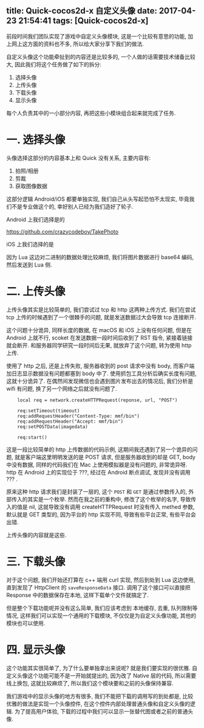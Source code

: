 title: Quick-cocos2d-x 自定义头像
date: 2017-04-23 21:54:41
tags: [Quick-cocos2d-x]
---

前段时间我们团队实现了游戏中自定义头像模块, 这是一个比较有意思的功能, 加上网上这方面的资料也不多, 所以给大家分享下我们的做法. 

自定义头像这个功能牵扯到的内容还是比较多的, 一个人做的话需要技术储备比较大, 因此我们将这个任务做了如下的拆分:

1. 选择头像
2. 上传头像
3. 下载头像
4. 显示头像

每个人负责其中的一小部分内容, 再把这些小模块组合起来就完成了任务. 


# 一. 选择头像

头像选择这部分的内容基本上和 Quick 没有关系, 主要内容有:

1. 拍照/相册
2. 剪裁
3. 获取图像数据

这部分逻辑 Android/iOS 都要单独实现, 我们自己从头写起恐怕不太现实, 毕竟我们不是专业做这个的, 幸好别人已经为我们造好了轮子. 

Android 上我们选择是的

https://github.com/crazycodeboy/TakePhoto

iOS 上我们选择的是

因为 Lua 这边对二进制的数据处理比较麻烦, 我们将图片数据进行 base64 编码, 然后发送到 Lua 侧.

# 二. 上传头像

上传头像其实是比较简单的, 我们尝试过 tcp 和 http 这两种上传方式. 我们在尝试 tcp 上传的时候遇到了一个很棘手的问题, 就是发送数据过大会导致 tcp 连接断开. 

这个问题十分诡异, 同样长度的数据, 在 macOS 和 iOS 上没有任何问题, 但是在 Android 上就不行, scoket 在发送数据一段时间后收到了 RST 指令, 紧接着链接就会断开. 和服务器同学研究一段时间后无果, 就放弃了这个问题, 转为使用 http 上传.

使用了 http 之后, 还是上传失败, 服务器收到的 post 请求中没有 body, 而客户端加日志显示数据没有问题都塞到 body 中了. 使用抓包工具分析后确实长度有问题, 这就十分诡异了. 在偶然间发现微信也会遇到图片发布出去的情况后, 我们分析是 wifi 有问题, 换了另一个网络之后就没有问题了.

```
	local req = network.createHTTPRequest(reponse, url, "POST")
	
	req:setTimeout(timeout)
	req:addRequestHeader("Content-Type: mmf/bin")
	req:addRequestHeader("Accept: mmf/bin")
	req:setPOSTData(imagedata)

	req:start()
```

这是一段比较简单的 http 上传数据的代码示例, 这期间我还遇到了另一个诡异的问题, 就是客户端这里明明发送的是 POST 请求, 但是服务器收到的却是 GET, body 中没有数据, 同样的代码我们在 Mac 上使用模拟器是没有问题的, 非常诡异呀. http 在 Android 上的实现位于 ???, 经过在 Android 断点调试, 发现并没有调用 ??? . 

原来这种 http 请求我们是封装了一层的, 这个 `POST` 和 `GET` 是通过参数传入的, 外部传入的其实是一个枚举. 然而在我之前的重构中, 修改了这个枚举的名字, 导致传入的值是 nil, 这就导致没有调用 createHTTPRequest 时没有传入 methed 参数, 默认就是 GET 类型的, 因为平台的 http 实现不同, 导致有些平台正常, 有些平台会出错.

上传头像的内容就是这些.


# 三. 下载头像

对于这个问题, 我们开始还打算在 c++ 端用 curl 实现, 然后到处到 Lua 这边使用, 直到发现了 HttpClient 的 `saveResponseData` 接口. 调用了这个接口可以直接把 Response 中的数据保存在本地, 这样下载单个文件就搞定了.

但是整个下载功能呢并没有这么简单, 我们应该考虑到 本地缓存, 去重, 队列限制等情况, 这样我们可以实现一个通用的下载模块, 不仅仅是为自定义头像功能, 其他的模块也可以使用.


# 四. 显示头像

这个功能其实很简单了, 为了什么要单独拿出来说呢? 就是我们要实现的很优雅. 自定义头像这个功能可能不是一开始就提出的, 因为改了 Native 层的代码, 所以需要线上换包, 这就比较麻烦了, 所以我们这个模块要和之前的头像保持兼容. 

我们游戏中的显示头像的地方有很多, 我们不能把下载的调用写的到处都是, 比较优雅的做法是实现一个头像控件, 在这个控件内部处理普通头像和自定义头像的逻辑. 为了提高用户体验, 下载的过程中我们可以显示一张替代图或者之前的普通头像.




[1]: https://github.com/crazycodeboy/TakePhoto

